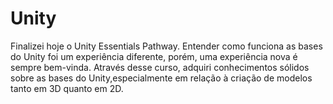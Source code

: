 # Unity
Finalizei hoje o Unity Essentials Pathway. Entender como funciona as bases do Unity  foi um experiência diferente, porém, uma experiência nova é sempre bem-vinda. Através desse curso, adquiri conhecimentos sólidos sobre as bases do Unity,especialmente em relação à criação de modelos tanto em 3D quanto em 2D.
